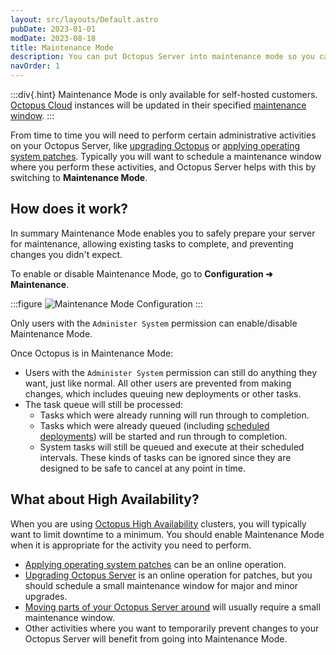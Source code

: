 ```yaml
---
layout: src/layouts/Default.astro
pubDate: 2023-01-01
modDate: 2023-08-18
title: Maintenance Mode
description: You can put Octopus Server into maintenance mode so you can safely perform server maintenance or other administrative activities.
navOrder: 1
---
```


:::div{.hint}
Maintenance Mode is only available for self-hosted customers. [Octopus Cloud](/docs/octopus-cloud) instances will be updated in their specified [maintenance window](/docs/octopus-cloud/#set-the-outage-window).
:::

From time to time you will need to perform certain administrative activities on your Octopus Server, like [upgrading Octopus](/docs/administration/upgrading/) or [applying operating system patches](/docs/administration/managing-infrastructure/applying-operating-system-upgrades). Typically you will want to schedule a maintenance window where you perform these activities, and Octopus Server helps with this by switching to **Maintenance Mode**.

## How does it work?

In summary Maintenance Mode enables you to safely prepare your server for maintenance, allowing existing tasks to complete, and preventing changes you didn't expect.

To enable or disable Maintenance Mode, go to **Configuration ➜ Maintenance**.

:::figure
![Maintenance Mode Configuration](/docs/administration/managing-infrastructure/images/maintenance-mode.png)
:::

Only users with the `Administer System` permission can enable/disable Maintenance Mode.

Once Octopus is in Maintenance Mode:

- Users with the `Administer System` permission can still do anything they want, just like normal. All other users are prevented from making changes, which includes queuing new deployments or other tasks.
- The task queue will still be processed:
  - Tasks which were already running will run through to completion.
  - Tasks which were already queued (including [scheduled deployments](/docs/releases/#scheduling-a-deployment)) will be started and run through to completion.
  - System tasks will still be queued and execute at their scheduled intervals. These kinds of tasks can be ignored since they are designed to be safe to cancel at any point in time.

## What about High Availability?

When you are using [Octopus High Availability](/docs/administration/high-availability) clusters, you will typically want to limit downtime to a minimum. You should enable Maintenance Mode when it is appropriate for the activity you need to perform.

- [Applying operating system patches](/docs/administration/managing-infrastructure/applying-operating-system-upgrades) can be an online operation.
- [Upgrading Octopus Server](/docs/administration/upgrading) is an online operation for patches, but you should schedule a small maintenance window for major and minor upgrades.
- [Moving parts of your Octopus Server around](/docs/administration/managing-infrastructure/moving-your-octopus) will usually require a small maintenance window.
- Other activities where you want to temporarily prevent changes to your Octopus Server will benefit from going into Maintenance Mode.
